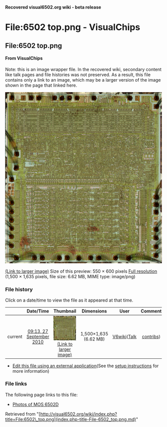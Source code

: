 **Recovered visual6502.org wiki - beta release**

# File:6502 top.png - VisualChips

## File:6502 top.png

#### From VisualChips


Note: this is an image wrapper file. In the recovered wiki,
secondary content like talk pages and file histories was
not preserved. As a result, this file contains only a link
to an image, which may be a larger version of the image shown
in the page that linked here.

![File:6502 top.png](images/thumb/6/60/6502_top.png/550px-6502_top.png)

[(Link to larger image)](images/6/60/6502_top.png)
Size of this preview: 550 × 600 pixels
[Full resolution](images/6/60/6502_top.png)‎ (1,500 × 1,635 pixels, file size: 6.62 MB, MIME type: image/png)

### File history

Click on a date/time to view the file as it appeared at that time.

| | Date/Time | Thumbnail | Dimensions | User | Comment |
|:---:|:---:|:---:|:---:|:---:|:---:|
| current | [09:13, 27 September 2010](images/6/60/6502_top.png) | ![Thumbnail for version as of 09:13, 27 September 2010](images/thumb/6/60/6502_top.png/110px-6502_top.png) [(Link to larger image)](images/6/60/6502_top.png) | 1,500×1,635 (6.62 MB) | [V6wiki](index.php-title-User-V6wiki.md)([Talk](index.php-title-User_talk-V6wiki.md) | [contribs](./index.php%3Ftitle=Special:Contributions/V6wiki.md)) | |

- [Edit this file using an external application](index.php-title-File-6502_top.png.md)(See the [setup instructions](http://www.mediawiki.org/wiki/Manual:External_editors) for more information)

### File links

The following page links to this file:

- [Photos of MOS 6502D](index.php-title-Photos_of_MOS_6502D.md)

Retrieved from "[http://visual6502.org/wiki/index.php?title=File:6502\_top.png](index.php-title-File-6502_top.png.md)"

